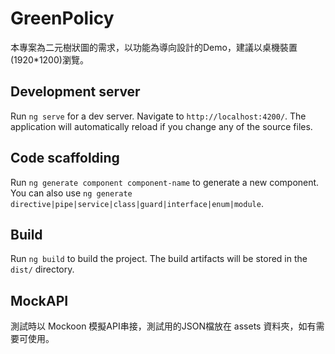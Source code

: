 # GreenPolicy

本專案為二元樹狀圖的需求，以功能為導向設計的Demo，建議以桌機裝置(1920*1200)瀏覽。

## Development server

Run `ng serve` for a dev server. Navigate to `http://localhost:4200/`. The application will automatically reload if you change any of the source files.

## Code scaffolding

Run `ng generate component component-name` to generate a new component. You can also use `ng generate directive|pipe|service|class|guard|interface|enum|module`.

## Build

Run `ng build` to build the project. The build artifacts will be stored in the `dist/` directory.

## MockAPI

測試時以 Mockoon 模擬API串接，測試用的JSON檔放在 assets 資料夾，如有需要可使用。
